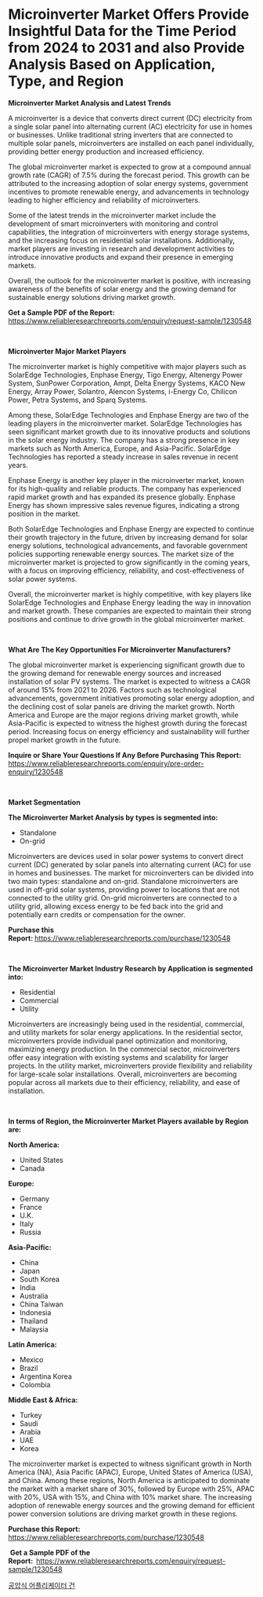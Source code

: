 <p><h1>Microinverter Market Offers Provide Insightful Data for the Time Period from 2024 to 2031 and also Provide Analysis Based on Application, Type, and Region</h1></p><p><strong>Microinverter Market Analysis and Latest Trends</strong></p>
<p><p>A microinverter is a device that converts direct current (DC) electricity from a single solar panel into alternating current (AC) electricity for use in homes or businesses. Unlike traditional string inverters that are connected to multiple solar panels, microinverters are installed on each panel individually, providing better energy production and increased efficiency.</p><p>The global microinverter market is expected to grow at a compound annual growth rate (CAGR) of 7.5% during the forecast period. This growth can be attributed to the increasing adoption of solar energy systems, government incentives to promote renewable energy, and advancements in technology leading to higher efficiency and reliability of microinverters.</p><p>Some of the latest trends in the microinverter market include the development of smart microinverters with monitoring and control capabilities, the integration of microinverters with energy storage systems, and the increasing focus on residential solar installations. Additionally, market players are investing in research and development activities to introduce innovative products and expand their presence in emerging markets.</p><p>Overall, the outlook for the microinverter market is positive, with increasing awareness of the benefits of solar energy and the growing demand for sustainable energy solutions driving market growth.</p></p>
<p><strong>Get a Sample PDF of the Report:&nbsp;</strong> <a href="https://www.reliableresearchreports.com/enquiry/request-sample/1230548">https://www.reliableresearchreports.com/enquiry/request-sample/1230548</a></p>
<p>&nbsp;</p>
<p><strong>Microinverter Major Market Players</strong></p>
<p><p>The microinverter market is highly competitive with major players such as SolarEdge Technologies, Enphase Energy, Tigo Energy, Altenergy Power System, SunPower Corporation, Ampt, Delta Energy Systems, KACO New Energy, Array Power, Solantro, Alencon Systems, i-Energy Co, Chilicon Power, Petra Systems, and Sparq Systems.</p><p>Among these, SolarEdge Technologies and Enphase Energy are two of the leading players in the microinverter market. SolarEdge Technologies has seen significant market growth due to its innovative products and solutions in the solar energy industry. The company has a strong presence in key markets such as North America, Europe, and Asia-Pacific. SolarEdge Technologies has reported a steady increase in sales revenue in recent years.</p><p>Enphase Energy is another key player in the microinverter market, known for its high-quality and reliable products. The company has experienced rapid market growth and has expanded its presence globally. Enphase Energy has shown impressive sales revenue figures, indicating a strong position in the market.</p><p>Both SolarEdge Technologies and Enphase Energy are expected to continue their growth trajectory in the future, driven by increasing demand for solar energy solutions, technological advancements, and favorable government policies supporting renewable energy sources. The market size of the microinverter market is projected to grow significantly in the coming years, with a focus on improving efficiency, reliability, and cost-effectiveness of solar power systems.</p><p>Overall, the microinverter market is highly competitive, with key players like SolarEdge Technologies and Enphase Energy leading the way in innovation and market growth. These companies are expected to maintain their strong positions and continue to drive growth in the global microinverter market.</p></p>
<p>&nbsp;</p>
<p><strong>What Are The Key Opportunities For Microinverter Manufacturers?</strong></p>
<p><p>The global microinverter market is experiencing significant growth due to the growing demand for renewable energy sources and increased installation of solar PV systems. The market is expected to witness a CAGR of around 15% from 2021 to 2026. Factors such as technological advancements, government initiatives promoting solar energy adoption, and the declining cost of solar panels are driving the market growth. North America and Europe are the major regions driving market growth, while Asia-Pacific is expected to witness the highest growth during the forecast period. Increasing focus on energy efficiency and sustainability will further propel market growth in the future.</p></p>
<p><strong>Inquire or Share Your Questions If Any Before Purchasing This Report:</strong> <a href="https://www.reliableresearchreports.com/enquiry/pre-order-enquiry/1230548">https://www.reliableresearchreports.com/enquiry/pre-order-enquiry/1230548</a></p>
<p>&nbsp;</p>
<p><strong>Market Segmentation</strong></p>
<p><strong>The Microinverter Market Analysis by types is segmented into:</strong></p>
<p><ul><li>Standalone</li><li>On-grid</li></ul></p>
<p><p>Microinverters are devices used in solar power systems to convert direct current (DC) generated by solar panels into alternating current (AC) for use in homes and businesses. The market for microinverters can be divided into two main types: standalone and on-grid. Standalone microinverters are used in off-grid solar systems, providing power to locations that are not connected to the utility grid. On-grid microinverters are connected to a utility grid, allowing excess energy to be fed back into the grid and potentially earn credits or compensation for the owner.</p></p>
<p><strong>Purchase this Report:&nbsp;</strong><a href="https://www.reliableresearchreports.com/purchase/1230548">https://www.reliableresearchreports.com/purchase/1230548</a></p>
<p>&nbsp;</p>
<p><strong>The Microinverter Market Industry Research by Application is segmented into:</strong></p>
<p><ul><li>Residential</li><li>Commercial</li><li>Utility</li></ul></p>
<p><p>Microinverters are increasingly being used in the residential, commercial, and utility markets for solar energy applications. In the residential sector, microinverters provide individual panel optimization and monitoring, maximizing energy production. In the commercial sector, microinverters offer easy integration with existing systems and scalability for larger projects. In the utility market, microinverters provide flexibility and reliability for large-scale solar installations. Overall, microinverters are becoming popular across all markets due to their efficiency, reliability, and ease of installation.</p></p>
<p>&nbsp;</p>
<p><strong>In terms of Region, the Microinverter Market Players available by Region are:</strong></p>
<p>
    <p> <strong> North America: </strong>
        <ul>
            <li>United States</li>
            <li>Canada</li>
        </ul>
        </p> 
    <p> <strong> Europe: </strong>
        <ul>
            <li>Germany</li>
            <li>France</li>
            <li>U.K.</li>
            <li>Italy</li>
            <li>Russia</li>
        </ul>
        </p> 
    <p> <strong> Asia-Pacific: </strong>
        <ul>
            <li>China</li>
            <li>Japan</li>
            <li>South Korea</li>
            <li>India</li>
            <li>Australia</li>
            <li>China Taiwan</li>
            <li>Indonesia</li>
            <li>Thailand</li>
            <li>Malaysia</li>
        </ul>
        </p> 
    <p> <strong> Latin America: </strong>
        <ul>
            <li>Mexico</li>
            <li>Brazil</li>
            <li>Argentina Korea</li>
            <li>Colombia</li>
        </ul>
        </p> 
    <p> <strong> Middle East & Africa: </strong>
        <ul>
            <li>Turkey</li>
            <li>Saudi</li>
            <li>Arabia</li>
            <li>UAE</li>
            <li>Korea</li>
        </ul>
    </p>
    </p>
<p><p>The microinverter market is expected to witness significant growth in North America (NA), Asia Pacific (APAC), Europe, United States of America (USA), and China. Among these regions, North America is anticipated to dominate the market with a market share of 30%, followed by Europe with 25%, APAC with 20%, USA with 15%, and China with 10% market share. The increasing adoption of renewable energy sources and the growing demand for efficient power conversion solutions are driving market growth in these regions.</p></p>
<p><strong>Purchase this Report: </strong><a href="https://www.reliableresearchreports.com/purchase/1230548">https://www.reliableresearchreports.com/purchase/1230548</a></p>
<p>&nbsp;<strong>Get a Sample PDF of the Report:&nbsp;&nbsp;</strong><a href="https://www.reliableresearchreports.com/enquiry/request-sample/1230548">https://www.reliableresearchreports.com/enquiry/request-sample/1230548</a></p>
<p><strong></strong></p>
<p><p><a href="https://github.com/laholand/Market-Research-Report-List-3/blob/main/625643812262.md">공압식 어플리케이터 건</a></p></p>